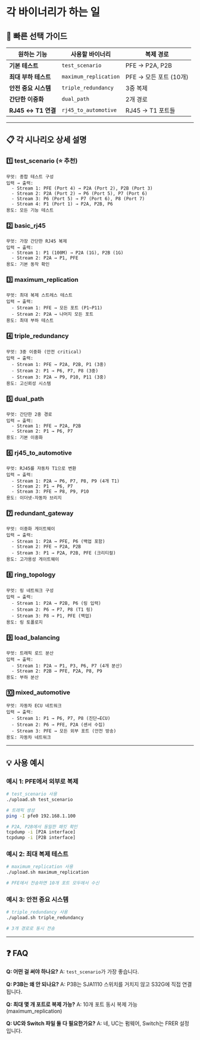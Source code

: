 # 각 바이너리가 하는 일

## 🎯 빠른 선택 가이드

| 원하는 기능 | 사용할 바이너리 | 복제 경로 |
|------------|----------------|----------|
| **기본 테스트** | `test_scenario` | PFE → P2A, P2B |
| **최대 부하 테스트** | `maximum_replication` | PFE → 모든 포트 (10개) |
| **안전 중요 시스템** | `triple_redundancy` | 3중 복제 |
| **간단한 이중화** | `dual_path` | 2개 경로 |
| **RJ45 ↔ T1 연결** | `rj45_to_automotive` | RJ45 → T1 포트들 |

---

## 📋 각 시나리오 상세 설명

### 1️⃣ **test_scenario** (⭐ 추천)
```
무엇: 종합 테스트 구성
입력 → 출력:
  - Stream 1: PFE (Port 4) → P2A (Port 2), P2B (Port 3)
  - Stream 2: P2A (Port 2) → P6 (Port 5), P7 (Port 6)
  - Stream 3: P6 (Port 5) → P7 (Port 6), P8 (Port 7)
  - Stream 4: P1 (Port 1) → P2A, P2B, P6
용도: 모든 기능 테스트
```

### 2️⃣ **basic_rj45**
```
무엇: 가장 간단한 RJ45 복제
입력 → 출력:
  - Stream 1: P1 (100M) → P2A (1G), P2B (1G)
  - Stream 2: P2A → P1, PFE
용도: 기본 동작 확인
```

### 3️⃣ **maximum_replication**
```
무엇: 최대 복제 스트레스 테스트
입력 → 출력:
  - Stream 1: PFE → 모든 포트 (P1~P11)
  - Stream 2: P2A → 나머지 모든 포트
용도: 최대 부하 테스트
```

### 4️⃣ **triple_redundancy**
```
무엇: 3중 이중화 (안전 critical)
입력 → 출력:
  - Stream 1: PFE → P2A, P2B, P1 (3중)
  - Stream 2: P1 → P6, P7, P8 (3중)
  - Stream 3: P2A → P9, P10, P11 (3중)
용도: 고신뢰성 시스템
```

### 5️⃣ **dual_path**
```
무엇: 간단한 2중 경로
입력 → 출력:
  - Stream 1: PFE → P2A, P2B
  - Stream 2: P1 → P6, P7
용도: 기본 이중화
```

### 6️⃣ **rj45_to_automotive**
```
무엇: RJ45를 자동차 T1으로 변환
입력 → 출력:
  - Stream 1: P2A → P6, P7, P8, P9 (4개 T1)
  - Stream 2: P1 → P6, P7
  - Stream 3: PFE → P8, P9, P10
용도: 이더넷-자동차 브리지
```

### 7️⃣ **redundant_gateway**
```
무엇: 이중화 게이트웨이
입력 → 출력:
  - Stream 1: P2A → PFE, P6 (백업 포함)
  - Stream 2: PFE → P2A, P2B
  - Stream 3: P1 → P2A, P2B, PFE (크리티컬)
용도: 고가용성 게이트웨이
```

### 8️⃣ **ring_topology**
```
무엇: 링 네트워크 구성
입력 → 출력:
  - Stream 1: P2A → P2B, P6 (링 입력)
  - Stream 2: P6 → P7, P8 (T1 링)
  - Stream 3: P8 → P1, PFE (백업)
용도: 링 토폴로지
```

### 9️⃣ **load_balancing**
```
무엇: 트래픽 로드 분산
입력 → 출력:
  - Stream 1: P2A → P1, P3, P6, P7 (4개 분산)
  - Stream 2: P2B → PFE, P2A, P8, P9
용도: 부하 분산
```

### 🔟 **mixed_automotive**
```
무엇: 자동차 ECU 네트워크
입력 → 출력:
  - Stream 1: P1 → P6, P7, P8 (진단→ECU)
  - Stream 2: P6 → PFE, P2A (센서 수집)
  - Stream 3: PFE → 모든 외부 포트 (안전 방송)
용도: 자동차 네트워크
```

---

## 💡 사용 예시

### 예시 1: PFE에서 외부로 복제
```bash
# test_scenario 사용
./upload.sh test_scenario

# 트래픽 생성
ping -I pfe0 192.168.1.100

# P2A, P2B에서 동일한 패킷 확인
tcpdump -i [P2A interface]
tcpdump -i [P2B interface]
```

### 예시 2: 최대 복제 테스트
```bash
# maximum_replication 사용
./upload.sh maximum_replication

# PFE에서 전송하면 10개 포트 모두에서 수신
```

### 예시 3: 안전 중요 시스템
```bash
# triple_redundancy 사용
./upload.sh triple_redundancy

# 3개 경로로 동시 전송
```

---

## ❓ FAQ

**Q: 어떤 걸 써야 하나요?**
A: `test_scenario`가 가장 좋습니다.

**Q: P3B는 왜 안 되나요?**
A: P3B는 SJA1110 스위치를 거치지 않고 S32G에 직접 연결됩니다.

**Q: 최대 몇 개 포트로 복제 가능?**
A: 10개 포트 동시 복제 가능 (maximum_replication)

**Q: UC와 Switch 파일 둘 다 필요한가요?**
A: 네, UC는 펌웨어, Switch는 FRER 설정입니다.